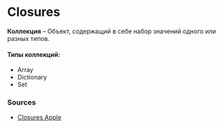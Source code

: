 # Closures

**Коллекция** – Объект, содержащий в себе набор значений одного или разных типов. 

#### Типы коллекций:    
- Array  
- Dictionary  
- Set   

### Sources

- [Closures Apple](https://docs.swift.org/swift-book/LanguageGuide/Closures.html)